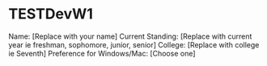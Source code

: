 # TESTDevW1
Name: [Replace with your name]
Current Standing: [Replace with current year ie freshman, sophomore, junior, senior]
College: [Replace with college ie Seventh]
Preference for Windows/Mac: [Choose one]
